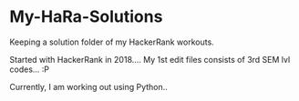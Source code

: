 # My-HaRa-Solutions
Keeping a solution folder of my HackerRank workouts.


Started with HackerRank in 2018....
My 1st edit files consists of 3rd SEM lvl codes... :P


Currently, I am working out using Python..

